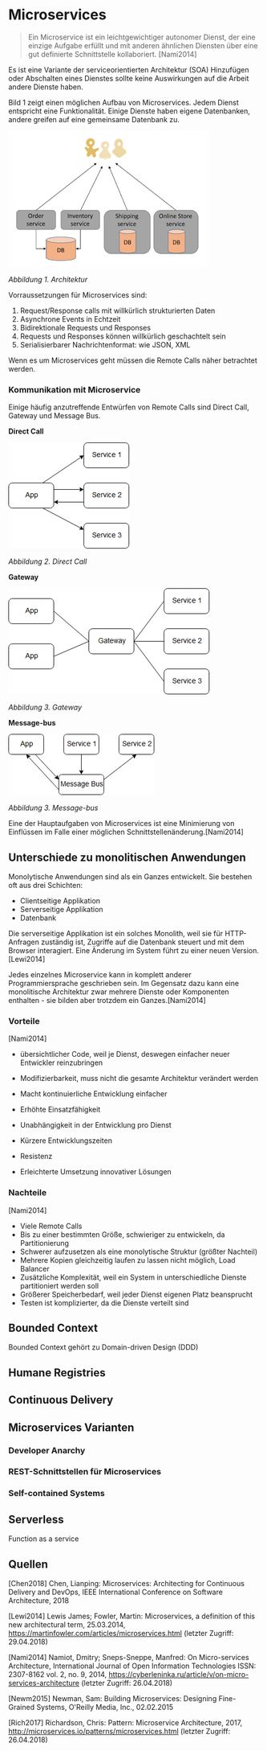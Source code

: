 # Microservices

>Ein Microservice ist ein leichtgewichtiger autonomer Dienst, der eine einzige Aufgabe erfüllt und mit anderen ähnlichen Diensten über eine gut definierte Schnittstelle kollaboriert. [Nami2014]

Es ist eine Variante der serviceorientierten Architektur (SOA)
Hinzufügen oder Abschalten eines Dienstes sollte keine Auswirkungen auf die Arbeit andere Dienste haben.

Bild 1 zeigt einen möglichen Aufbau von Microservices. Jedem Dienst entspricht eine Funktionalität. Einige Dienste haben eigene Datenbanken, andere greifen auf eine gemeinsame Datenbank zu.

![Bild 1: Architektur](./images/architecture.png)

_Abbildung 1. Architektur_

Vorraussetzungen für Microservices sind:
1. Request/Response calls mit willkürlich strukturierten Daten
2. Asynchrone Events in Echtzeit
3. Bidirektionale Requests und Responses
4. Requests und Responses können willkürlich geschachtelt sein
5. Serialisierbarer Nachrichtenformat: wie JSON, XML

Wenn es um Microservices geht müssen die Remote Calls näher betrachtet werden.

### Kommunikation mit Microservice

Einige häufig anzutreffende Entwürfen von Remote Calls sind Direct Call, Gateway und Message Bus.

__Direct Call__

![Bild 2: Direct call](./images/direct_call_pattern.png)

_Abbildung 2. Direct Call_

__Gateway__

![Bild 3: Gateway](./images/gateway_pattern.png)

_Abbildung 3. Gateway_

__Message-bus__

![Bild 4: Message Bus](./images/message_bus_pattern.png)

_Abbildung 3. Message-bus_

Eine der Hauptaufgaben von Microservices ist eine Minimierung von Einflüssen im Falle einer möglichen Schnittstellenänderung.[Nami2014]

## Unterschiede zu monolitischen Anwendungen

Monolytische Anwendungen sind als ein Ganzes entwickelt. Sie bestehen oft aus drei Schichten:
- Clientseitige Applikation
- Serverseitige Applikation
- Datenbank

Die serverseitige Applikation ist ein solches Monolith, weil sie für HTTP-Anfragen zuständig ist, Zugriffe auf die Datenbank steuert und mit dem Browser interagiert. Eine Änderung im System führt zu einer neuen Version.[Lewi2014]

Jedes einzelnes Microservice kann in komplett anderer Programmiersprache geschrieben sein. Im Gegensatz dazu kann eine monolitische Architektur zwar mehrere Dienste oder Komponenten enthalten - sie bilden aber trotzdem ein Ganzes.[Nami2014]

### Vorteile

[Nami2014]
- übersichtlicher Code, weil je Dienst, deswegen einfacher neuer Entwickler reinzubringen
- Modifizierbarkeit, muss nicht die gesamte Architektur verändert werden
- Macht kontinuierliche Entwicklung einfacher

- Erhöhte Einsatzfähigkeit
- Unabhängigkeit in der Entwicklung pro Dienst
- Kürzere Entwicklungszeiten
- Resistenz
- Erleichterte Umsetzung innovativer Lösungen

### Nachteile

[Nami2014]
- Viele Remote Calls
- Bis zu einer bestimmten Größe, schwieriger zu entwickeln, da Partitionierung
- Schwerer aufzusetzen als eine monolytische Struktur (größter Nachteil)
- Mehrere Kopien gleichzeitig laufen zu lassen nicht möglich, Load Balancer
- Zusätzliche Komplexität, weil ein System in unterschiedliche Dienste partitioniert werden soll
- Größerer Speicherbedarf, weil jeder Dienst eigenen Platz beansprucht
- Testen ist komplizierter, da die Dienste verteilt sind


## Bounded Context

Bounded Context gehört zu Domain-driven Design (DDD)

## Humane Registries


## Continuous Delivery


## Microservices Varianten


### Developer Anarchy


### REST-Schnittstellen für Microservices


### Self-contained Systems


## Serverless

Function as a service


## Quellen

[Chen2018] Chen, Lianping: Microservices: Architecting for Continuous Delivery and DevOps, IEEE International Conference on Software Architecture, 2018

[Lewi2014] Lewis James; Fowler, Martin: Microservices, a definition of this new architectural term, 25.03.2014, https://martinfowler.com/articles/microservices.html (letzter Zugriff: 29.04.2018)

[Nami2014] Namiot, Dmitry; Sneps-Sneppe, Manfred: On Micro-services Architecture, International Journal of Open Information Technologies ISSN: 2307-8162 vol. 2, no. 9, 2014,
https://cyberleninka.ru/article/v/on-micro-services-architecture (letzter Zugriff: 26.04.2018)

[Newm2015] Newman, Sam: Building Microservices: Designing Fine-Grained Systems, O'Reilly Media, Inc., 02.02.2015

[Rich2017] Richardson, Chris: Pattern: Microservice Architecture, 2017, http://microservices.io/patterns/microservices.html (letzter Zugriff: 26.04.2018)